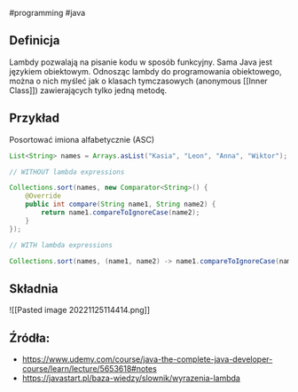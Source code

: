 #programming #java 

## Definicja

Lambdy pozwalają na pisanie kodu w sposób funkcyjny. Sama Java jest językiem obiektowym. Odnosząc lambdy do programowania obiektowego, można o nich myśleć jak o klasach tymczasowych (anonymous [[Inner Class]]) zawierających tylko jedną metodę.

## Przykład

Posortować imiona alfabetycznie (ASC)

```java
List<String> names = Arrays.asList("Kasia", "Leon", "Anna", "Wiktor");

// WITHOUT lambda expressions

Collections.sort(names, new Comparator<String>() {  
    @Override  
    public int compare(String name1, String name2) {  
        return name1.compareToIgnoreCase(name2);  
    }  
});

// WITH lambda expressions

Collections.sort(names, (name1, name2) -> name1.compareToIgnoreCase(name2));
```

## Składnia

![[Pasted image 20221125114414.png]]

## Źródła:
- https://www.udemy.com/course/java-the-complete-java-developer-course/learn/lecture/5653618#notes
- https://javastart.pl/baza-wiedzy/slownik/wyrazenia-lambda